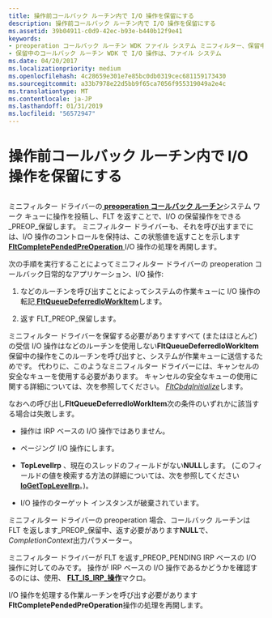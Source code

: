 ```yaml
---
title: 操作前コールバック ルーチン内で I/O 操作を保留にする
description: 操作前コールバック ルーチン内で I/O 操作を保留にする
ms.assetid: 39b04911-c0d9-42ec-b93e-b440b12f9e41
keywords:
- preoperation コールバック ルーチン WDK ファイル システム ミニフィルター、保留中の操作
- 保留中のコールバック ルーチン WDK で I/O 操作は、ファイル システム
ms.date: 04/20/2017
ms.localizationpriority: medium
ms.openlocfilehash: 4c28659e301e7e85bc0db0319cec681159173430
ms.sourcegitcommit: a33b7978e22d5bb9f65ca7056f955319049a2e4c
ms.translationtype: MT
ms.contentlocale: ja-JP
ms.lasthandoff: 01/31/2019
ms.locfileid: "56572947"
---
```

# <a name="pending-an-io-operation-in-a-preoperation-callback-routine"></a>操作前コールバック ルーチン内で I/O 操作を保留にする


## <span id="ddk_pending_an_io_operation_in_a_preoperation_callback_routine_if"></span><span id="DDK_PENDING_AN_IO_OPERATION_IN_A_PREOPERATION_CALLBACK_ROUTINE_IF"></span>


ミニフィルター ドライバーの[ **preoperation コールバック ルーチン**](https://msdn.microsoft.com/library/windows/hardware/ff551109)システム ワーク キューに操作を投稿し、FLT を返すことで、I/O の保留操作をできる\_PREOP\_保留します。 ミニフィルター ドライバーも、それを呼び出すまでには、I/O 操作のコントロールを保持は、この状態値を返すことを示します[ **FltCompletePendedPreOperation** ](https://msdn.microsoft.com/library/windows/hardware/ff541913) I/O 操作の処理を再開します。

次の手順を実行することによってミニフィルター ドライバーの preoperation コールバック日常的なアプリケーション、I/O 操作:

1.  などのルーチンを呼び出すことによってシステムの作業キューに I/O 操作の転記[ **FltQueueDeferredIoWorkItem**](https://msdn.microsoft.com/library/windows/hardware/ff543449)します。

2.  返す FLT\_PREOP\_保留します。

ミニフィルター ドライバーを保留する必要がありますすべて (またはほとんど) の受信 I/O 操作はなどのルーチンを使用しない**FltQueueDeferredIoWorkItem**保留中の操作をこのルーチンを呼び出すと、システムが作業キューに送信するためです。 代わりに、このようなミニフィルター ドライバーには、キャンセルの安全なキューを使用する必要があります。 キャンセルの安全なキューの使用に関する詳細については、次を参照してください。 [ *FltCbdqInitialize*](https://msdn.microsoft.com/library/windows/hardware/ff541802)します。

なおへの呼び出し**FltQueueDeferredIoWorkItem**次の条件のいずれかに該当する場合は失敗します。

-   操作は IRP ベースの I/O 操作ではありません。

-   ページング I/O 操作にします。

-   **TopLevelIrp** 、現在のスレッドのフィールドがない**NULL**します。 (このフィールドの値を検索する方法の詳細については、次を参照してください[ **IoGetTopLevelIrp**](https://msdn.microsoft.com/library/windows/hardware/ff548405)。)。

-   I/O 操作のターゲット インスタンスが破棄されています。

ミニフィルター ドライバーの preoperation 場合、コールバック ルーチンは FLT を返します\_PREOP\_保留中、返す必要があります**NULL**で、 *CompletionContext*出力パラメーター。

ミニフィルター ドライバーが FLT を返す\_PREOP\_PENDING IRP ベースの I/O 操作に対してのみです。 操作が IRP ベースの I/O 操作であるかどうかを確認するのには、使用、 [ **FLT\_IS\_IRP\_操作**](https://msdn.microsoft.com/library/windows/hardware/ff544654)マクロ。

I/O 操作を処理する作業ルーチンを呼び出す必要があります**FltCompletePendedPreOperation**操作の処理を再開します。

 

 




